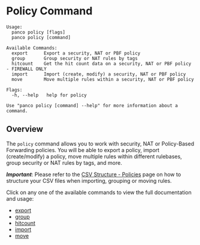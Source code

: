 # Policy Command

```
Usage:
  panco policy [flags]
  panco policy [command]

Available Commands:
  export      Export a security, NAT or PBF policy
  group       Group security or NAT rules by tags
  hitcount    Get the hit count data on a security, NAT or PBF policy - FIREWALL ONLY
  import      Import (create, modify) a security, NAT or PBF policy
  move        Move multiple rules within a security, NAT or PBF policy

Flags:
  -h, --help   help for policy

Use "panco policy [command] --help" for more information about a command.
```

## Overview

The `policy` command allows you to work with security, NAT or Policy-Based Forwarding policies. You will
be able to export a policy, import (create/modify) a policy, move multiple rules within different
rulebases, group security or NAT rules by tags, and more.

**_Important_**: Please refer to the [CSV Structure - Policies](https://panco.dev/csv_policy.html) page
on how to structure your CSV files when importing, grouping or moving rules.

Click on any one of the available commands to view the full documentation and usage:

* [export](https://panco.dev/policy_export.html)
* [group](https://panco.dev/policy_group.html)
* [hitcount](https://panco.dev/policy_hitcount.html)
* [import](https://panco.dev/policy_import.html)
* [move](https://panco.dev/policy_move.html)